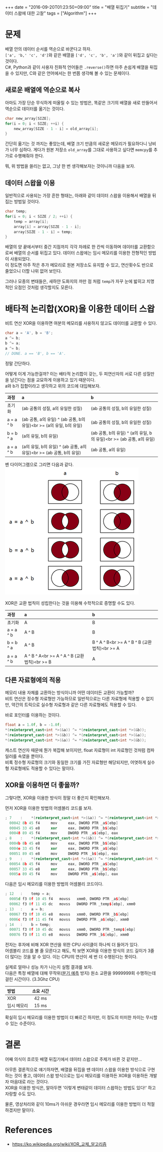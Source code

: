 +++
date = "2016-09-20T01:23:50+09:00"
title = "배열 뒤집기"
subtitle = "데이터 스왑에 대한 고찰"
tags = ["Algorithm"]
+++

# 문제
배열 안의 데이터 순서를 역순으로 바꾼다고 하자.  
`['a', 'b,' 'c', 'd']`와 같은 배열을 `['d', 'c', 'b', 'a']`와 같이 뒤집고 싶다는 것이다.  
C#, Python과 같이 사용자 친화적 언어들은 `.reverse()`하면 아주 손쉽게 배열을 뒤집을 수 있지만, C와 같은 언어에서는 한 번쯤 생각해 볼 수 있는 문제이다.

## 새로운 배열에 역순으로 복사
아마도 가장 단순 무식하게 떠올릴 수 있는 방법은, 똑같은 크기의 배열을 새로 만들어서 역순으로 데이터를 옮기는 것이다.
``` c
char new_array[SIZE];
for(i = 0; i < SIZE; ++i) {
    new_array[SIZE - 1 - i] = old_array[i];
}
```
간단히 옮기는 것 까지는 좋았는데, 배열 크기 만큼의 새로운 메모리가 필요하다니 낭비가 너무 심하다. 게다가 원본 저장소 `old_array`를 그대로 사용하고 싶다면 `memcpy`를 추가로 수행해줘야 한다.

뭐, 위 방법을 쓸리는 없고, 그냥 한 번 생각해보자는 것이니까 다음을 보자.

## 데이터 스왑을 이용
일반적으로 사용되는 가장 흔한 형태는, 아래와 같이 데이터 스왑을 이용해서 배열을 뒤집는 방법일 것이다.
``` c
char temp;
for(i = 0; i < SIZE / 2; ++i) {
    temp = array[i];
    array[i] = array[SIZE - 1 - i];
    array[SIZE - 1 - i] = temp;
}
```
배열의 양 끝에서부터 중간 지점까지 각각 차례로 한 칸씩 이동하며 데이터를 교환함으로써 배열의 순서를 뒤집고 있다. 데이터 스왑에는 임시 메모리를 이용한 전형적인 방법이 사용되었다.   
이 정도면 아주 작은 추가 메모리로 원본 저장소도 유지할 수 있고, 연산횟수도 반으로 줄었으니 더할 나위 없어 보인다.

그러나 모종의 변태들은, 새하얀 도화지의 까만 점 처럼 `temp`가 자꾸 눈에 밟히고 치명적인 오점인 것처럼 생각할지도 모른다. 

# 배타적 논리합(XOR)을 이용한 데이터 스왑
비트 연산 XOR을 이용하면 여분의 메모리를 사용하지 않고도 데이터를 교환할 수 있다.
``` c
char a = 'A', b = 'B';
a ^= b;
b ^= a;
a ^= b;
// DONE. a == 'B', b == 'A'.
```
정말 간단하다.

어떻게 이게 가능한걸까? 이는 배타적 논리합이 갖는, 두 피연산자의 서로 다른 성질만을 남긴다는 점을 교묘하게 이용하고 있기 때문이다.  
a와 b가 집합이라고 생각하고 위의 코드에 대입해보자.
<center>

| 과정       | a                              | b                                |
| :-------- | :------------------------------ | :------------------------------ |
| 초기화     | (ab 공통의 성질, a의 유일한 성질) | (ab 공통의 성질, b의 유일한 성질) |
| a = a ^ b | (ab 공통, a의 유일) ^ (ab 공통, b의 유일)<br \>= (a의 유일, b의 유일) | (ab 공통의 성질, b의 유일한 성질) |
| b = b ^ a | (a의 유일, b의 유일)              | (ab 공통, b의 유일) ^ (a의 유일, b의 유일)<br \>= (ab 공통, a의 유일) |
| a = a ^ b | (a의 유일, b의 유일) ^ (ab 공통, a의 유일)<br \>= (ab 공통, b의 유일) | (ab 공통, a의 유일) |

</center>

벤 다이어그램으로 그리면 다음과 같다.
![데이터 교환 과정](venn_diagram.png)

XOR은 교환 법칙이 성립한다는 것을 이용해 수학적으로 증명할 수도 있다.
<center>

| 과정       | a                    | b                    |
| :-------- | :------------------- | :------------------- |
| 초기화     | A                    | B                    |
| a = a ^ b | A ^ B                | B                    |
| b = b ^ a | A ^ B                | B ^ A ^ B<br \>= A ^ B ^ B (교환 법칙)<br \>= A |
| a = a ^ b | A ^ B ^ A<br \>= A ^ A ^ B (교환 법칙)<br \>= B | A |

</center>

## 다른 자료형에의 적용
메모리 내용 자체를 교환하는 방식이니까 어떤 데이터든 교환이 가능할까?  
비트 연산은 정수형 자료형만 가능하므로 일반적으로는 다른 자료형에 적용할 수 없지만, 약간의 트릭으로 실수형 자료형과 같은 다른 자료형에도 적용할 수 있다.

바로 포인터를 이용하는 것이다.
``` c++
float a = 1.0f, b = -1.0f;
*(reinterpret_cast<int *>(&a)) ^= *(reinterpret_cast<int *>(&b));
*(reinterpret_cast<int *>(&b)) ^= *(reinterpret_cast<int *>(&a));
*(reinterpret_cast<int *>(&a)) ^= *(reinterpret_cast<int *>(&b));  
```
캐스트 연산자 때문에 뭔가 복잡해 보이지만, float 자료형이 int 자료형인 것처럼 컴파일러를 속였을 뿐이다.  
비록 정수형 자료형의 크기와 동일한 크기를 가진 자료형만 해당되지만, 어엿하게 실수형 자료형에도 적용할 수 있다는 말이다.

## XOR을 이용하면 더 좋을까?
그렇다면, XOR을 이용한 방식이 정말 더 좋은지 확인해보자.

먼저 XOR을 이용한 방법의 어셈블리 코드를 보자.
``` c++
; 7    : 	*(reinterpret_cast<int *>(&a)) ^= *(reinterpret_cast<int *>(&b));
  00042	8b 45 f4	 mov	 eax, DWORD PTR _a$[ebp]
  00045	33 45 e8	 xor	 eax, DWORD PTR _b$[ebp]
  00048	89 45 f4	 mov	 DWORD PTR _a$[ebp], eax
; 8    : 	*(reinterpret_cast<int *>(&b)) ^= *(reinterpret_cast<int *>(&a));
  0004b	8b 45 e8	 mov	 eax, DWORD PTR _b$[ebp]
  0004e	33 45 f4	 xor	 eax, DWORD PTR _a$[ebp]
  00051	89 45 e8	 mov	 DWORD PTR _b$[ebp], eax
; 9    : 	*(reinterpret_cast<int *>(&a)) ^= *(reinterpret_cast<int *>(&b));
  00054	8b 45 f4	 mov	 eax, DWORD PTR _a$[ebp]
  00057	33 45 e8	 xor	 eax, DWORD PTR _b$[ebp]
  0005a	89 45 f4	 mov	 DWORD PTR _a$[ebp], eax
```

다음은 임시 메모리를 이용한 방법의 어셈블리 코드이다.
``` c++
; 12   : 	temp = a;
  0005d	f3 0f 10 45 f4	 movss	 xmm0, DWORD PTR _a$[ebp]
  00062	f3 0f 11 45 dc	 movss	 DWORD PTR _temp$[ebp], xmm0
; 13   : 	a = b;
  00067	f3 0f 10 45 e8	 movss	 xmm0, DWORD PTR _b$[ebp]
  0006c	f3 0f 11 45 f4	 movss	 DWORD PTR _a$[ebp], xmm0
; 14   : 	b = temp;
  00071	f3 0f 10 45 dc	 movss	 xmm0, DWORD PTR _temp$[ebp]
  00076	f3 0f 11 45 e8	 movss	 DWORD PTR _b$[ebp], xmm0
```
전자는 후자에 비해 XOR 연산을 위한 CPU 사이클이 하나씩 더 들어가 있다.  
어셈블리 코드를 볼 줄 모른다고 해도, 척 보면 XOR을 이용한 방식의 코드 길이가 3줄 더 많다는 것을 알 수 있다. 이는 CPU의 연산이 세 번 더 수행된다는 뜻이다.  

실제로 얼마나 성능 차가 나는지 실험 결과를 보자.  
다음은 특정 배열에 대해 무작위([분기 예측](https://ko.wikipedia.org/wiki/분기_예측) 방지) 원소 교환을 9999999회 수행하는데 걸린 시간이다. (3.3Ghz CPU)
<center>

| 방법       | 소요 시간 |
| :--------- | :------: |
| XOR        | 42 ms    |
| 임시 메모리 | 15 ms    |

</center>
확실히 임시 메모리를 이용한 방법이 더 빠르긴 하지만, 이 정도의 미미한 차이는 무시할 수 있는 수준이다. 

# 결론
어째 의식이 흐르듯 배열 뒤집기에서 데이터 스왑으로 주제가 바뀐 것 같지만...

아무튼 결론적으로 얘기하자면, 배열을 뒤집을 땐 데이터 스왑을 이용한 방식으로 구현하는 것이 좋고, 데이터 스왑 방식으로는 임시 메모리를 이용하든 XOR을 이용하든 개발자 마음대로 라는 것이다.  
XOR을 이용한 방식은, 알아두면 '이렇게 변태같이 데이터 스왑하는 방법도 있다!' 하고 자랑할 수도 있다.

물론, 영상처리와 같이 10ms가 아쉬운 경우라면 임시 메모리를 이용한 방법이 더 적절하겠지만 말이다.

# References
* https://ko.wikipedia.org/wiki/XOR_교체_알고리즘
